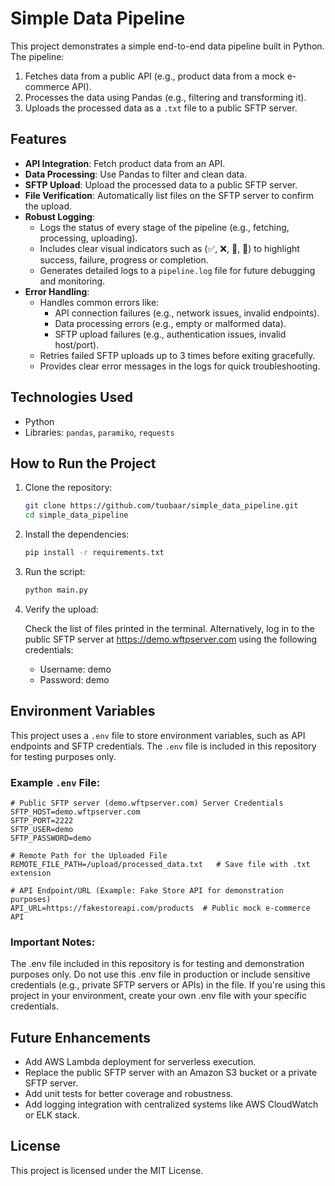 # Simple Data Pipeline

This project demonstrates a simple end-to-end data pipeline built in Python. The pipeline:
1. Fetches data from a public API (e.g., product data from a mock e-commerce API).
2. Processes the data using Pandas (e.g., filtering and transforming it).
3. Uploads the processed data as a `.txt` file to a public SFTP server.

## Features
- **API Integration**: Fetch product data from an API.
- **Data Processing**: Use Pandas to filter and clean data.
- **SFTP Upload**: Upload the processed data to a public SFTP server.
- **File Verification**: Automatically list files on the SFTP server to confirm the upload.
- **Robust Logging**:
  - Logs the status of every stage of the pipeline (e.g., fetching, processing, uploading).
  - Includes clear visual indicators such as (✅, ❌, 🚀, 🏁) to highlight success, failure, progress or completion.
  - Generates detailed logs to a `pipeline.log` file for future debugging and monitoring.
- **Error Handling**:
  - Handles common errors like:
    - API connection failures (e.g., network issues, invalid endpoints).
    - Data processing errors (e.g., empty or malformed data).
    - SFTP upload failures (e.g., authentication issues, invalid host/port).
  - Retries failed SFTP uploads up to 3 times before exiting gracefully.
  - Provides clear error messages in the logs for quick troubleshooting.

## Technologies Used
- Python
- Libraries: `pandas`, `paramiko`, `requests`

## How to Run the Project
1. Clone the repository:
   ```bash
   git clone https://github.com/tuobaar/simple_data_pipeline.git
   cd simple_data_pipeline

2. Install the dependencies:
   ```bash
   pip install -r requirements.txt
   
3. Run the script:
   ```bash
   python main.py
4. Verify the upload:

   Check the list of files printed in the terminal.
   Alternatively, log in to the public SFTP server at https://demo.wftpserver.com using the following credentials:
   - Username: demo
   - Password: demo

## Environment Variables

This project uses a `.env` file to store environment variables, such as API endpoints and SFTP credentials. The `.env` file is included in this repository for testing purposes only.

### Example `.env` File:
```plaintext
# Public SFTP server (demo.wftpserver.com) Server Credentials
SFTP_HOST=demo.wftpserver.com
SFTP_PORT=2222
SFTP_USER=demo
SFTP_PASSWORD=demo

# Remote Path for the Uploaded File
REMOTE_FILE_PATH=/upload/processed_data.txt   # Save file with .txt extension

# API Endpoint/URL (Example: Fake Store API for demonstration purposes)
API_URL=https://fakestoreapi.com/products  # Public mock e-commerce API
```

### Important Notes:
The .env file included in this repository is for testing and demonstration purposes only.
Do not use this .env file in production or include sensitive credentials (e.g., private SFTP servers or APIs) in the file.
If you're using this project in your environment, create your own .env file with your specific credentials.

## Future Enhancements
- Add AWS Lambda deployment for serverless execution.
- Replace the public SFTP server with an Amazon S3 bucket or a private SFTP server.
- Add unit tests for better coverage and robustness.
- Add logging integration with centralized systems like AWS CloudWatch or ELK stack.

## License
This project is licensed under the MIT License.